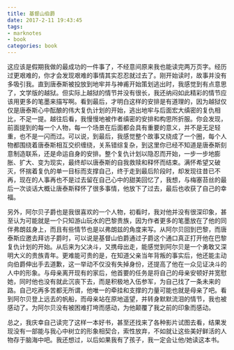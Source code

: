 ```yaml
---
title: 基督山伯爵
date: 2017-2-11 19:43:45
tags: 
- marknotes
- book
categories: book
---
```


这应该是假期我做的最成功的一件事了，不经意间原来我也能读完两万页字。经历过更艰难的，你才会发现艰难的事情其实忍忍就过去了。刚开始读时，故事并没有多吸引我。直到唐泰斯被投放到地牢并与神甫开始策划逃出时，我感觉到有点意思了，文学版的越狱。但实际上越狱的情节并没有很长，我还纳闷如此精彩的情节应该用更多的笔墨来描写啊。看到最后，才明白这样的安排是有道理的，因为越狱仅仅是唐泰斯心中酝酿的伟大复仇计划的开始，逃出地牢与后面宏大缜密的复仇相比，不足一提。越往后看，我慢慢地被作者缜密的安排和构思所折服。你会发现，前面提到的每一个人物，每一个场景在后面都会具有重要的意义，并不是无足轻重，也不是一闪而过。可以说，到最后，我感觉整个故事又绕成了一个圈，每个人物都围绕着唐泰斯相互交织缠绕，关系错综复杂，到这里你已经不知道是唐泰斯刻意制造联系，还是命运自身的安排。整个复仇计划以隐忍而开始，一步一步地膨胀、扩大、变为现实，最终却以唐泰斯的自我救赎和释怀而结束。满怀希望又破灭，怀揣着复仇的单一目标而支撑自己，终于走到最后阶段时，却发现往昔已不再，现在的人事再也不是过去留在自己心中的甜美回忆了，我想，与梅塞苔丝的最后一次谈话大概让唐泰斯释怀了很多事情，他放下了过去，最后也收获了自己的幸福。

另外，阿尔贝子爵也是我很喜欢的一个人物，初看时，我对他并没有很深印象，甚至认为可能就是一个只知游山玩水的巴黎贵族，因为作者更多的笔墨放在了他的同伴弗朗兹身上，而且有些情节也是以弗朗兹的角度来写。从阿尔贝回到巴黎，而唐泰斯应邀去拜访子爵时，可以说是基督山伯爵通过子爵这个通口真正打开他在巴黎复仇计划的开始。从后来为父决斗，又携母出走，能感觉到阿尔贝是一个勇敢又深明大义的贵族青年。更难能可贵的是，在知道父亲当年背叛的事实后，他还能主动向伯爵伸出手去道歉，这一举动不仅没有失掉身份，还提高了他在一众见证决斗的人中的形象。与母亲离开现有的家后，他首要的任务是将自己的母亲安顿好并宽慰她，同时他也没有就此沉丧下去，而是积极地入伍参军，为自己找了一条未来的路。自己吃再多苦都无所谓，他唯一的牵挂和支撑的力量可能也就是母亲了吧。看到阿尔贝登上远去的帆船，而母亲站在原地遥望，并转身默默流泪的情节，我也被感动了。为阿尔贝没有被困难打垮而感动，为他颠覆了我之前的印象而感动。

总之，我庆幸自己读完了这样一本好书，甚至还找来了各种影片试图去看，结果发现没有一部能与我心中树立的形象相契合，索性放弃，不如就让这些美好鲜活的人物存于脑海中吧。我还想过，以后如果我有了孩子，我一定会让他/她读这本书。
